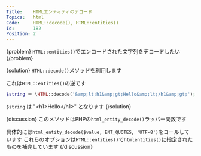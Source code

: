 ```yaml
---
Title:    HTMLエンティティのデコード
Topics:   html
Code:     HTML::decode(), HTML::entities()
Id:       182
Position: 2
---
```


{problem}
`HTML::entities()`でエンコードされた文字列をデコードしたい
{/problem}

{solution}
`HTML::decode()`メソッドを利用します

これは`HTML::entities()`の逆です

```php
$string ＝ \HTML::decode('&amp;lt;h1&amp;gt;Hello&amp;lt;/h1&amp;gt;');
```

`$string` は "&lt;h1&gt;Hello&lt;/h1&gt;" となります
{/solution}

{discussion}
このメソッドはPHPの`html_entity_decode()`ラッパー関数です

具体的には`html_entity_decode($value, ENT_QUOTES, 'UTF-8')`をコールしています
これらのオプションは`HTML::entities()`で`htmlentities()`に指定されたものを補完しています
{/discussion}
